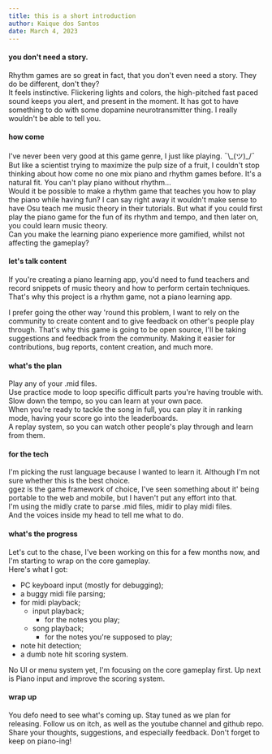 ```yaml
---
title: this is a short introduction
author: Kaique dos Santos
date: March 4, 2023
---
```


#### you don't need a story.
Rhythm games are so great in fact, that you don't even need a story. They do be different, don't they?\
It feels instinctive. Flickering lights and colors, the high-pitched fast paced sound keeps you alert, and present in the moment.
It has got to have something to do with some dopamine neurotransmitter thing.
I really wouldn't be able to tell you.

#### how come
I've never been very good at this game genre, I just like playing.
¯\\\_(ツ)\_/¯\
But like a scientist trying to maximize the pulp size of a fruit, I couldn't stop thinking about how come no one mix piano and rhythm games before.
It's a natural fit. You can't play piano without rhythm...\
Would it be possible to make a rhythm game that teaches you how to play the piano while having fun?
I can say right away it wouldn't make sense to have Osu teach me music theory in their tutorials.
But what if you could first play the piano game for the fun of its rhythm and tempo, and then later on, you could learn music theory.\
Can you make the learning piano experience more gamified, whilst not affecting the gameplay?

#### let's talk content
If you're creating a piano learning app, you'd need to fund teachers and record snippets of music theory and how to perform certain techniques.
That's why this project is a rhythm game, not a piano learning app.


I prefer going the other way 'round this problem, I want to rely on the community to create content and to give feedback on other's people play through.
That's why this game is going to be open source, I'll be taking suggestions and feedback from the community.
Making it easier for contributions, bug reports, content creation, and much more.

#### what's the plan
Play any of your .mid files.\
Use practice mode to loop specific difficult parts you're having trouble with.
Slow down the tempo, so you can learn at your own pace.\
When you're ready to tackle the song in full, you can play it in ranking mode, having your score go into the leaderboards.\
A replay system, so you can watch other people's play through and learn from them.

#### for the tech
I'm picking the rust language because I wanted to learn it. Although I'm not sure whether this is the best choice.\
ggez is the game framework of choice, I've seen something about it' being portable to the web and mobile, but I haven't put any effort into that.\
I'm using the midly crate to parse .mid files, midir to play midi files.\
And the voices inside my head to tell me what to do.

#### what's the progress
Let's cut to the chase, I've been working on this for a few months now, and I'm starting to wrap on the core gameplay.\
Here's what I got:

- PC keyboard input (mostly for debugging);
- a buggy midi file parsing;
- for midi playback;
	* input playback;
		+ for the notes you play;
	* song playback;
		+ for the notes you're supposed to play;
- note hit detection;
- a dumb note hit scoring system.

No UI or menu system yet, I'm focusing on the core gameplay first.
Up next is Piano input and improve the scoring system.

#### wrap up
You defo need to see what's coming up. Stay tuned as we plan for releasing.
Follow us on itch, as well as the youtube channel and github repo.\
Share your thoughts, suggestions, and especially feedback.
Don't forget to keep on piano-ing!
